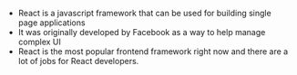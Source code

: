 - React is a javascript framework that can be used for building single page applications
- It was originally developed by Facebook as a way to help manage complex UI 
- React is the most popular frontend framework right now and there are a lot of jobs for React developers. 